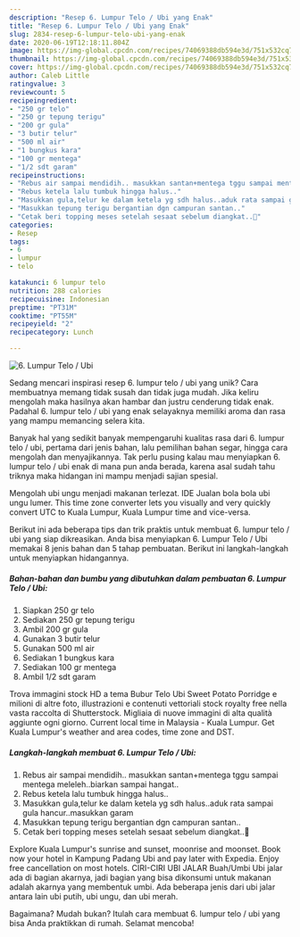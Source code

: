 ```yaml
---
description: "Resep 6. Lumpur Telo / Ubi yang Enak"
title: "Resep 6. Lumpur Telo / Ubi yang Enak"
slug: 2834-resep-6-lumpur-telo-ubi-yang-enak
date: 2020-06-19T12:18:11.804Z
image: https://img-global.cpcdn.com/recipes/74069388db594e3d/751x532cq70/6-lumpur-telo-ubi-foto-resep-utama.jpg
thumbnail: https://img-global.cpcdn.com/recipes/74069388db594e3d/751x532cq70/6-lumpur-telo-ubi-foto-resep-utama.jpg
cover: https://img-global.cpcdn.com/recipes/74069388db594e3d/751x532cq70/6-lumpur-telo-ubi-foto-resep-utama.jpg
author: Caleb Little
ratingvalue: 3
reviewcount: 5
recipeingredient:
- "250 gr telo"
- "250 gr tepung terigu"
- "200 gr gula"
- "3 butir telur"
- "500 ml air"
- "1 bungkus kara"
- "100 gr mentega"
- "1/2 sdt garam"
recipeinstructions:
- "Rebus air sampai mendidih.. masukkan santan+mentega tggu sampai mentega meleleh..biarkan sampai hangat.."
- "Rebus ketela lalu tumbuk hingga halus.."
- "Masukkan gula,telur ke dalam ketela yg sdh halus..aduk rata sampai gula hancur..masukkan garam"
- "Masukkan tepung terigu bergantian dgn campuran santan.."
- "Cetak beri topping meses setelah sesaat sebelum diangkat..🥰"
categories:
- Resep
tags:
- 6
- lumpur
- telo

katakunci: 6 lumpur telo 
nutrition: 288 calories
recipecuisine: Indonesian
preptime: "PT31M"
cooktime: "PT55M"
recipeyield: "2"
recipecategory: Lunch

---
```



![6. Lumpur Telo / Ubi](https://img-global.cpcdn.com/recipes/74069388db594e3d/751x532cq70/6-lumpur-telo-ubi-foto-resep-utama.jpg)

Sedang mencari inspirasi resep 6. lumpur telo / ubi yang unik? Cara membuatnya memang tidak susah dan tidak juga mudah. Jika keliru mengolah maka hasilnya akan hambar dan justru cenderung tidak enak. Padahal 6. lumpur telo / ubi yang enak selayaknya memiliki aroma dan rasa yang mampu memancing selera kita.

Banyak hal yang sedikit banyak mempengaruhi kualitas rasa dari 6. lumpur telo / ubi, pertama dari jenis bahan, lalu pemilihan bahan segar, hingga cara mengolah dan menyajikannya. Tak perlu pusing kalau mau menyiapkan 6. lumpur telo / ubi enak di mana pun anda berada, karena asal sudah tahu triknya maka hidangan ini mampu menjadi sajian spesial.

Mengolah ubi ungu menjadi makanan terlezat. IDE Jualan bola bola ubi ungu lumer. This time zone converter lets you visually and very quickly convert UTC to Kuala Lumpur, Kuala Lumpur time and vice-versa.


Berikut ini ada beberapa tips dan trik praktis untuk membuat 6. lumpur telo / ubi yang siap dikreasikan. Anda bisa menyiapkan 6. Lumpur Telo / Ubi memakai 8 jenis bahan dan 5 tahap pembuatan. Berikut ini langkah-langkah untuk menyiapkan hidangannya.

<!--inarticleads1-->

##### Bahan-bahan dan bumbu yang dibutuhkan dalam pembuatan 6. Lumpur Telo / Ubi:

1. Siapkan 250 gr telo
1. Sediakan 250 gr tepung terigu
1. Ambil 200 gr gula
1. Gunakan 3 butir telur
1. Gunakan 500 ml air
1. Sediakan 1 bungkus kara
1. Sediakan 100 gr mentega
1. Ambil 1/2 sdt garam


Trova immagini stock HD a tema Bubur Telo Ubi Sweet Potato Porridge e milioni di altre foto, illustrazioni e contenuti vettoriali stock royalty free nella vasta raccolta di Shutterstock. Migliaia di nuove immagini di alta qualità aggiunte ogni giorno. Current local time in Malaysia - Kuala Lumpur. Get Kuala Lumpur&#39;s weather and area codes, time zone and DST. 

<!--inarticleads2-->

##### Langkah-langkah membuat 6. Lumpur Telo / Ubi:

1. Rebus air sampai mendidih.. masukkan santan+mentega tggu sampai mentega meleleh..biarkan sampai hangat..
1. Rebus ketela lalu tumbuk hingga halus..
1. Masukkan gula,telur ke dalam ketela yg sdh halus..aduk rata sampai gula hancur..masukkan garam
1. Masukkan tepung terigu bergantian dgn campuran santan..
1. Cetak beri topping meses setelah sesaat sebelum diangkat..🥰


Explore Kuala Lumpur&#39;s sunrise and sunset, moonrise and moonset. Book now your hotel in Kampung Padang Ubi and pay later with Expedia. Enjoy free cancellation on most hotels. CIRI-CIRI UBI JALAR Buah/Umbi Ubi jalar ada di bagian akarnya, jadi bagian yang bisa dikonsumi untuk makanan adalah akarnya yang membentuk umbi. Ada beberapa jenis dari ubi jalar antara lain ubi putih, ubi ungu, dan ubi merah. 

Bagaimana? Mudah bukan? Itulah cara membuat 6. lumpur telo / ubi yang bisa Anda praktikkan di rumah. Selamat mencoba!
